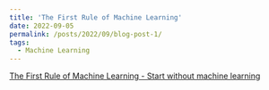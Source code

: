 ```yaml
---
title: 'The First Rule of Machine Learning'
date: 2022-09-05
permalink: /posts/2022/09/blog-post-1/
tags:
  - Machine Learning
---
```


[The First Rule of Machine Learning - Start without machine learning](https://applyingml.com/resources/first-rule-of-ml/)

